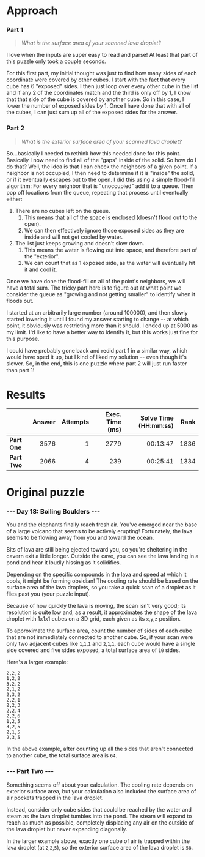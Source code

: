 # Approach
### Part 1
> _What is the surface area of your scanned lava droplet?_

I love when the inputs are super easy to read and parse! At least that part of this puzzle only took a couple seconds.

For this first part, my initial thought was just to find how many sides of each coordinate were covered by other cubes.
I start with the fact that every cube has 6 "exposed" sides. I then just loop over every other cube in the list and if any 2
of the coordinates match and the third is only off by 1, I know that that side of the cube is covered by another cube.
So in this case, I lower the number of exposed sides by 1. Once I have done that with all of the cubes, I can just sum
up all of the exposed sides for the answer.

### Part 2
> _What is the exterior surface area of your scanned lava droplet?_

So...basically I needed to rethink how this needed done for this point. Basically I now need to find all of the "gaps" inside
of the solid. So how do I do that? Well, the idea is that I can check the neighbors of a given point. If a neighbor is not
occupied, I then need to determine if it is "inside" the solid, or if it eventually escapes out to the open. I did this using
a simple flood-fill algorithm: For every neighbor that is "unoccupied" add it to a queue. Then pop off locations from the queue,
repeating that process until eventually either:
1. There are no cubes left on the queue.
   1. This means that all of the space is enclosed (doesn't flood out to the open).
   2. We can then effectively ignore those exposed sides as they are inside and will not get cooled by water.
2. The list just keeps growing and doesn't slow down.
   1. This means the water is flowing out into space, and therefore part of the "exterior".
   2. We can count that as 1 exposed side, as the water will eventually hit it and cool it.

Once we have done the flood-fill on all of the point's neighbors, we will have a total sum. The tricky part here is to figure out
at what point we consider the queue as "growing and not getting smaller" to identify when it floods out.

I started at an arbitrarily large number (around 100000), and then slowly started lowering it until I found my answer starting to
change -- at which point, it obviously was restricting more than it should. I ended up at 5000 as my limit. I'd like to have
a better way to identify it, but this works just fine for this purpose.

I could have probably gone back and redid part 1 in a similar way, which would have sped it up, but I kind of liked my
solution -- even though it's slower. So, in the end, this is one puzzle where part 2 will just run faster than part 1!

# Results

|              | Answer | Attempts | Exec. Time (ms) | Solve Time (HH:mm:ss) | Rank |
|--------------|-------:|---------:|----------------:|----------------------:|-----:|
| **Part One** |   3576 |        1 |            2779 |              00:13:47 | 1836 |
| **Part Two** |   2066 |        4 |             239 |              00:25:41 | 1334 |


# Original puzzle
### --- Day 18: Boiling Boulders ---
You and the elephants finally reach fresh air. You've emerged near the base of a large volcano that seems to be actively erupting!
Fortunately, the lava seems to be flowing away from you and toward the ocean.

Bits of lava are still being ejected toward you, so you're sheltering in the cavern exit a little longer. Outside the cave,
you can see the lava landing in a pond and hear it loudly hissing as it solidifies.

Depending on the specific compounds in the lava and speed at which it cools, it might be forming obsidian! The cooling
rate should be based on the surface area of the lava droplets, so you take a quick scan of a droplet as it flies past you (your puzzle input).

Because of how quickly the lava is moving, the scan isn't very good; its resolution is quite low and, as a result, it approximates
the shape of the lava droplet with 1x1x1 cubes on a 3D grid, each given as its `x`,`y`,`z` position.

To approximate the surface area, count the number of sides of each cube that are not immediately connected to another cube.
So, if your scan were only two adjacent cubes like `1`,`1`,`1` and `2`,`1`,`1`, each cube would have a single side covered
and five sides exposed, a total surface area of `10` sides.

Here's a larger example:

```
2,2,2
1,2,2
3,2,2
2,1,2
2,3,2
2,2,1
2,2,3
2,2,4
2,2,6
1,2,5
3,2,5
2,1,5
2,3,5
```

In the above example, after counting up all the sides that aren't connected to another cube, the total surface area is `64`.

### --- Part Two ---
Something seems off about your calculation. The cooling rate depends on exterior surface area, but your calculation also
included the surface area of air pockets trapped in the lava droplet.

Instead, consider only cube sides that could be reached by the water and steam as the lava droplet tumbles into the pond.
The steam will expand to reach as much as possible, completely displacing any air on the outside of the lava droplet but never expanding diagonally.

In the larger example above, exactly one cube of air is trapped within the lava droplet (at `2`,`2`,`5`), so the exterior
surface area of the lava droplet is `58`.
